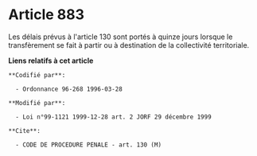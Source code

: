 # Article 883

Les délais prévus à l'article 130 sont portés à quinze jours lorsque le transfèrement se fait à partir ou à destination de la
collectivité territoriale.

**Liens relatifs à cet article**

	**Codifié par**:

	  - Ordonnance 96-268 1996-03-28

	**Modifié par**:

	  - Loi n°99-1121 1999-12-28 art. 2 JORF 29 décembre 1999

	**Cite**:

	  - CODE DE PROCEDURE PENALE - art. 130 (M)
